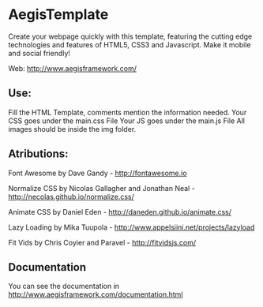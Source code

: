 # AegisTemplate
Create your webpage quickly with this template, featuring the cutting edge technologies and features of HTML5, CSS3 and Javascript. Make it mobile and social friendly!

Web: http://www.aegisframework.com/

## Use:
Fill the HTML Template, comments mention the information needed.
Your CSS goes under the main.css File
Your JS goes under the main.js File
All images should be inside the img folder.

## Atributions:
Font Awesome by Dave Gandy - http://fontawesome.io

Normalize CSS by Nicolas Gallagher and Jonathan Neal - http://necolas.github.io/normalize.css/

Animate CSS by Daniel Eden - http://daneden.github.io/animate.css/

Lazy Loading by Mika Tuupola - http://www.appelsiini.net/projects/lazyload

Fit Vids by  Chris Coyier and Paravel - http://fitvidsjs.com/

## Documentation 
You can see the documentation in http://www.aegisframework.com/documentation.html
